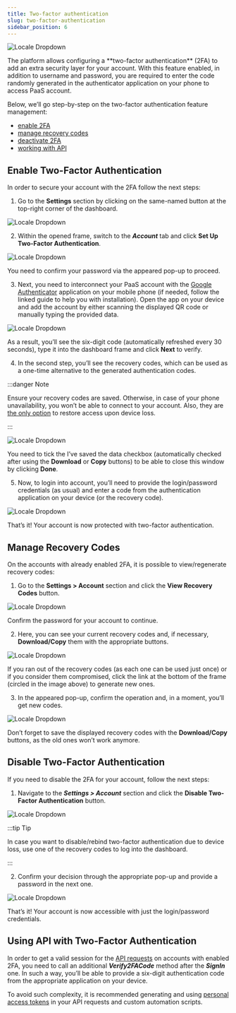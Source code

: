 ```yaml
---
title: Two-factor authentication
slug: two-factor-authentication
sidebar_position: 6
---
```


<div style={{
    display: 'grid',
    gridTemplateColumns: '0.23fr 1fr',
    gap: '10px'
}}>
<div>

![Locale Dropdown](./img/Two-FactorAuthentication/01--two-factor-authentication-logo.png)

</div>

<div>
The platform allows configuring a **two-factor authentication** (2FA) to add an extra security layer for your account. With this feature enabled, in addition to username and password, you are required to enter the code randomly generated in the authenticator application on your phone to access PaaS account.
</div>

</div>

Below, we’ll go step-by-step on the two-factor authentication feature management:

- [enable 2FA](/docs/account-and-pricing/two-factor-authentication#enable-two-factor-authentication)
- [manage recovery codes](/docs/account-and-pricing/two-factor-authentication#manage-recovery-codes)
- [deactivate 2FA](/docs/account-and-pricing/two-factor-authentication#disable-two-factor-authentication)
- [working with API](/docs/account-and-pricing/two-factor-authentication)

## Enable Two-Factor Authentication

In order to secure your account with the 2FA follow the next steps:

1. Go to the **Settings** section by clicking on the same-named button at the top-right corner of the dashboard.

<div style={{
    display:'flex',
    justifyContent: 'center',
    margin: '0 0 1rem 0'
}}>

![Locale Dropdown](./img/Two-FactorAuthentication/02-account-settings-button.png)

</div>

2. Within the opened frame, switch to the **_Account_** tab and click **Set Up Two-Factor Authentication**.

<div style={{
    display:'flex',
    justifyContent: 'center',
    margin: '0 0 1rem 0'
}}>

![Locale Dropdown](./img/Two-FactorAuthentication/03--set-up-two-factor-authentication-button.png)

</div>

You need to confirm your password via the appeared pop-up to proceed.

3. Next, you need to interconnect your PaaS account with the [Google Authenticator](https://support.google.com/accounts/answer/1066447) application on your mobile phone (if needed, follow the linked guide to help you with installation). Open the app on your device and add the account by either scanning the displayed QR code or manually typing the provided data.

<div style={{
    display:'flex',
    justifyContent: 'center',
    margin: '0 0 1rem 0'
}}>

![Locale Dropdown](./img/Two-FactorAuthentication/04-register-authentication-application.png)

</div>

As a result, you’ll see the six-digit code (automatically refreshed every 30 seconds), type it into the dashboard frame and click **Next** to verify.

4. In the second step, you’ll see the recovery codes, which can be used as a one-time alternative to the generated authentication codes.

:::danger Note

Ensure your recovery codes are saved. Otherwise, in case of your phone unavailability, you won’t be able to connect to your account. Also, they are <u>the only option</u> to restore access upon device loss.

:::

<div style={{
    display:'flex',
    justifyContent: 'center',
    margin: '0 0 1rem 0'
}}>

![Locale Dropdown](./img/Two-FactorAuthentication/05-save-recovery-codes.png)

</div>

You need to tick the I’ve saved the data checkbox (automatically checked after using the **Download** or **Copy** buttons) to be able to close this window by clicking **Done**.

5. Now, to login into account, you’ll need to provide the login/password credentials (as usual) and enter a code from the authentication application on your device (or the recovery code).

<div style={{
    display:'flex',
    justifyContent: 'center',
    margin: '0 0 1rem 0'
}}>

![Locale Dropdown](./img/Two-FactorAuthentication/06--two-factor-authentication-log-in.png)

</div>

That’s it! Your account is now protected with two-factor authentication.

## Manage Recovery Codes

On the accounts with already enabled 2FA, it is possible to view/regenerate recovery codes:

1. Go to the **Settings > Account** section and click the **View Recovery Codes** button.

<div style={{
    display:'flex',
    justifyContent: 'center',
    margin: '0 0 1rem 0'
}}>

![Locale Dropdown](./img/Two-FactorAuthentication/07-view-recovery-codes-button.png)

</div>

Confirm the password for your account to continue.

2. Here, you can see your current recovery codes and, if necessary, **Download/Copy** them with the appropriate buttons.

<div style={{
    display:'flex',
    justifyContent: 'center',
    margin: '0 0 1rem 0'
}}>

![Locale Dropdown](./img/Two-FactorAuthentication/08-view-and-regenerate-recovery-codes.png)

</div>

If you ran out of the recovery codes (as each one can be used just once) or if you consider them compromised, click the link at the bottom of the frame (circled in the image above) to generate new ones.

3. In the appeared pop-up, confirm the operation and, in a moment, you’ll get new codes.

<div style={{
    display:'flex',
    justifyContent: 'center',
    margin: '0 0 1rem 0' 
}}>

![Locale Dropdown](./img/Two-FactorAuthentication/09-updated-recovery-codes.png)

</div>

Don’t forget to save the displayed recovery codes with the **Download/Copy** buttons, as the old ones won’t work anymore.

## Disable Two-Factor Authentication

If you need to disable the 2FA for your account, follow the next steps:

1. Navigate to the **_Settings > Account_** section and click the **Disable Two-Factor Authentication** button.

<div style={{
    display:'flex',
    justifyContent: 'center',
    margin: '0 0 1rem 0'
}}>

![Locale Dropdown](./img/Two-FactorAuthentication/10--disable-two-factor-authentication-button.png)

</div>

:::tip Tip

In case you want to disable/rebind two-factor authentication due to device loss, use one of the recovery codes to log into the dashboard.

:::

2. Confirm your decision through the appropriate pop-up and provide a password in the next one.

<div style={{
    display:'flex',
    justifyContent: 'center',
    margin: '0 0 1rem 0'
}}>

![Locale Dropdown](./img/Two-FactorAuthentication/pasted-image-0.png)

</div>

That’s it! Your account is now accessible with just the login/password credentials.

## Using API with Two-Factor Authentication

In order to get a valid session for the [API requests](https://cloudmydc.com/) on accounts with enabled 2FA, you need to call an additional **_Verify2FACode_** method after the **_SignIn_** one. In such a way, you’ll be able to provide a six-digit authentication code from the appropriate application on your device.

To avoid such complexity, it is recommended generating and using [personal access tokens](/docs/account-and-pricing/personal-access-tokens) in your API requests and custom automation scripts.

